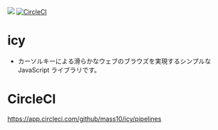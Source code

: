 ![](https://github.com/mass10/icy/workflows/CI/badge.svg)
[![CircleCI](https://circleci.com/gh/mass10/icy.svg?style=svg)](https://circleci.com/gh/mass10/icy)


# icy

* カーソルキーによる滑らかなウェブのブラウズを実現するシンプルな JavaScript ライブラリです。

# CircleCI

https://app.circleci.com/github/mass10/icy/pipelines